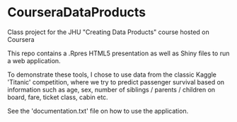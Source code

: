 # CourseraDataProducts
Class project for the JHU "Creating Data Products" course hosted on Coursera

This repo contains a .Rpres HTML5 presentation as well as Shiny files to run a web application.

To demonstrate these tools, I chose to use data from the classic Kaggle 'Titanic' competition, where we try to predict passenger survival based on information such as age, sex, number of siblings / parents / children on board, fare, ticket class, cabin etc.

See the 'documentation.txt' file on how to use the application.
